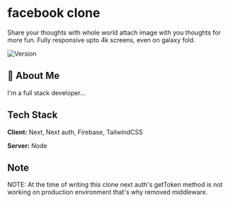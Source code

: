 # facebook clone

Share your thoughts with whole world attach image with you thoughts for more fun.
Fully responsive upto 4k screens, even on galaxy fold.

![Version](https://img.shields.io/badge/Version-v1.0.0-blue)

## 🚀 About Me

I'm a full stack developer...

## Tech Stack

**Client:** Next, Next auth, Firebase, TailwindCSS

**Server:** Node

## Note

NOTE: At the time of writing this clone next auth's getToken method is not working on production environment that's why removed middleware.
